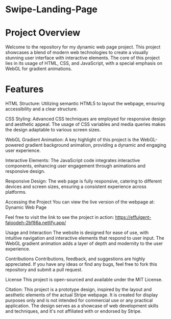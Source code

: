 # Swipe-Landing-Page


# Project Overview
Welcome to the repository for my dynamic web page project. This project showcases a blend of modern web technologies to create a visually stunning user interface with interactive elements. The core of this project lies in its usage of HTML, CSS, and JavaScript, with a special emphasis on WebGL for gradient animations.

# Features
HTML Structure: Utilizing semantic HTML5 to layout the webpage, ensuring accessibility and a clear structure.

CSS Styling: Advanced CSS techniques are employed for responsive design and aesthetic appeal. The usage of CSS variables and media queries makes the design adaptable to various screen sizes.

WebGL Gradient Animation: A key highlight of this project is the WebGL-powered gradient background animation, providing a dynamic and engaging user experience.

Interactive Elements: The JavaScript code integrates interactive components, enhancing user engagement through animations and responsive design.

Responsive Design: The web page is fully responsive, catering to different devices and screen sizes, ensuring a consistent experience across platforms.

Accessing the Project
You can view the live version of the webpage at: Dynamic Web Page

Feel free to visit the link to see the project in action: https://effulgent-faloodeh-2bf86a.netlify.app/

Usage and Interaction
The website is designed for ease of use, with intuitive navigation and interactive elements that respond to user input. The WebGL gradient animation adds a layer of depth and modernity to the user experience.

Contributions
Contributions, feedback, and suggestions are highly appreciated. If you have any ideas or find any bugs, feel free to fork this repository and submit a pull request.

License
This project is open-sourced and available under the MIT License.

Citation: This project is a prototype design, inspired by the layout and aesthetic elements of the actual Stripe webpage. It is created for display purposes only and is not intended for commercial use or any practical application. The design serves as a showcase of web development skills and techniques, and it's not affiliated with or endorsed by Stripe.
